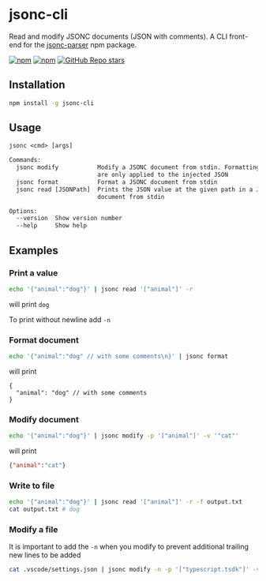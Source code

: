 # jsonc-cli

Read and modify JSONC documents (JSON with comments). A CLI front-end for the [jsonc-parser](https://www.npmjs.com/package/jsonc-parser) npm package.

[![npm](https://img.shields.io/npm/v/jsonc-cli)](https://www.npmjs.com/package/jsonc-cli)
[![npm](https://img.shields.io/npm/dw/jsonc-cli?label=npm%20downloads)](https://www.npmjs.com/package/jsonc-cli)
[![GitHub Repo stars](https://img.shields.io/github/stars/ricsam/jsonc-cli?style=social)](https://github.com/ricsam/jsonc-cli)

## Installation
```bash
npm install -g jsonc-cli
```

## Usage
```txt
jsonc <cmd> [args]

Commands:
  jsonc modify           Modify a JSONC document from stdin. Formatting options
                         are only applied to the injected JSON
  jsonc format           Format a JSONC document from stdin
  jsonc read [JSONPath]  Prints the JSON value at the given path in a JSONC
                         document from stdin

Options:
  --version  Show version number                                       [boolean]
  --help     Show help                                                 [boolean]
```

## Examples
### Print a value
```bash
echo '{"animal":"dog"}' | jsonc read '["animal"]' -r
```
will print `dog`

To print without newline add `-n`

### Format document
```bash
echo '{"animal":"dog" // with some comments\n}' | jsonc format
```
will print
```jsonc
{
  "animal": "dog" // with some comments
}
```
### Modify document
```bash
echo '{"animal":"dog"}' | jsonc modify -p '["animal"]' -v '"cat"'
```
will print
```json
{"animal":"cat"}
```

### Write to file
```bash
echo '{"animal":"dog"}' | jsonc read '["animal"]' -r -f output.txt
cat output.txt # dog
```
### Modify a file
It is important to add the `-n` when you modify to prevent additional trailing new lines to be added
```bash
cat .vscode/settings.json | jsonc modify -n -p '["typescript.tsdk"]' -v '"app/node_modules/typescript/lib"' -f .vscode/settings.json
```
